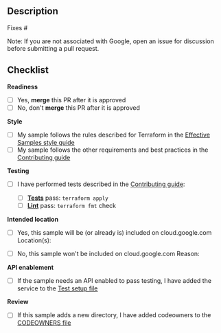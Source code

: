 ## Description

Fixes #<ISSUE-NUMBER>

Note: If you are not associated with Google, open an issue for discussion before submitting a pull request.

## Checklist

**Readiness**

- [ ] Yes, **merge** this PR after it is approved
- [ ] No, don't **merge** this PR after it is approved

**Style**

- [ ] My sample follows the rules described for Terraform in the [Effective Samples style guide](https://googlecloudplatform.github.io/samples-style-guide/)
- [ ] My sample follows the other requirements and best practices in the [Contributing
guide](https://github.com/terraform-google-modules/terraform-docs-samples/blob/main/CONTRIBUTING.md#other-requirements-and-best-practices)

**Testing**

- [ ] I have performed tests described in the [Contributing guide](https://github.com/terraform-google-modules/terraform-docs-samples/blob/main/CONTRIBUTING.md):

   - [ ] **[Tests](https://github.com/terraform-google-modules/terraform-docs-samples/blob/main/CONTRIBUTING.md#set-up-the-test-environment)** pass: `terraform apply`
   - [ ] **[Lint](https://github.com/terraform-google-modules/terraform-docs-samples/blob/main/CONTRIBUTING.md#linting-and-formatting)** pass: `terraform fmt` check

**Intended location**

- [ ] Yes, this sample will be (or already is) included on cloud.google.com
      Location(s):

- [ ] No, this sample won't be included on cloud.google.com
      Reason:

**API enablement**

- [ ] If the sample needs an API enabled to pass testing, I have added the service to the [Test setup file](https://github.com/terraform-google-modules/terraform-docs-samples/blob/main/test/setup/main.tf)

**Review**

- [ ] If this sample adds a new directory, I have added codeowners to the [CODEOWNERS file](https://github.com/terraform-google-modules/terraform-docs-samples/blob/main/.github/CODEOWNERS)
